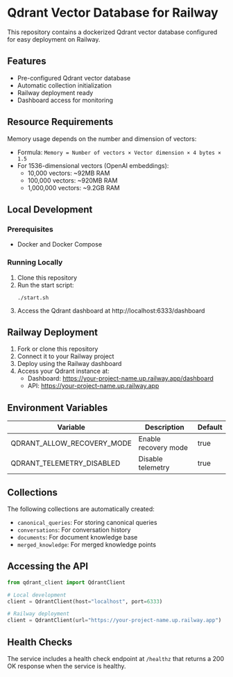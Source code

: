 # Qdrant Vector Database for Railway

This repository contains a dockerized Qdrant vector database configured for easy deployment on Railway.

## Features

- Pre-configured Qdrant vector database
- Automatic collection initialization
- Railway deployment ready
- Dashboard access for monitoring

## Resource Requirements

Memory usage depends on the number and dimension of vectors:
- Formula: `Memory = Number of vectors × Vector dimension × 4 bytes × 1.5`
- For 1536-dimensional vectors (OpenAI embeddings):
  - 10,000 vectors: ~92MB RAM
  - 100,000 vectors: ~920MB RAM
  - 1,000,000 vectors: ~9.2GB RAM

## Local Development

### Prerequisites

- Docker and Docker Compose

### Running Locally

1. Clone this repository
2. Run the start script:
   ```
   ./start.sh
   ```
3. Access the Qdrant dashboard at http://localhost:6333/dashboard

## Railway Deployment

1. Fork or clone this repository
2. Connect it to your Railway project
3. Deploy using the Railway dashboard
4. Access your Qdrant instance at:
   - Dashboard: https://your-project-name.up.railway.app/dashboard
   - API: https://your-project-name.up.railway.app

## Environment Variables

| Variable | Description | Default |
|----------|-------------|---------|
| QDRANT_ALLOW_RECOVERY_MODE | Enable recovery mode | true |
| QDRANT_TELEMETRY_DISABLED | Disable telemetry | true |

## Collections

The following collections are automatically created:
- `canonical_queries`: For storing canonical queries
- `conversations`: For conversation history
- `documents`: For document knowledge base
- `merged_knowledge`: For merged knowledge points

## Accessing the API

```python
from qdrant_client import QdrantClient

# Local development
client = QdrantClient(host="localhost", port=6333)

# Railway deployment
client = QdrantClient(url="https://your-project-name.up.railway.app")
```

## Health Checks

The service includes a health check endpoint at `/healthz` that returns a 200 OK response when the service is healthy.
